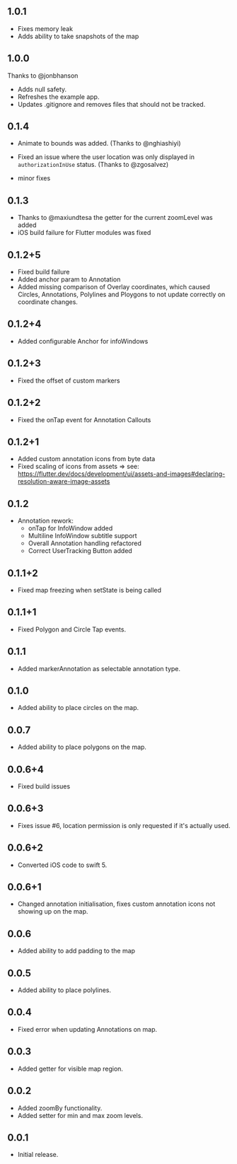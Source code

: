 ## 1.0.1

* Fixes memory leak
* Adds ability to take snapshots of the map
## 1.0.0

Thanks to @jonbhanson
* Adds null safety.
* Refreshes the example app.
* Updates .gitignore and removes files that should not be tracked.

## 0.1.4

* Animate to bounds was added. (Thanks to @nghiashiyi)
* Fixed an issue where the user location was only displayed in `authorizationInUse` status. (Thanks to @zgosalvez)

* minor fixes

## 0.1.3

* Thanks to @maxiundtesa the getter for the current zoomLevel was added
* iOS build failure for Flutter modules was fixed

## 0.1.2+5

* Fixed build failure
* Added anchor param to Annotation
* Added missing comparison of Overlay coordinates, which caused
  Circles, Annotations, Polylines and Ploygons to not update correctly
  on coordinate changes.

## 0.1.2+4

* Added configurable Anchor for infoWindows

## 0.1.2+3

* Fixed the offset of custom markers

## 0.1.2+2

* Fixed the onTap event for Annotation Callouts

## 0.1.2+1

* Added custom annotation icons from byte data
* Fixed scaling of icons from assets => see: https://flutter.dev/docs/development/ui/assets-and-images#declaring-resolution-aware-image-assets

## 0.1.2

* Annotation rework:
   * onTap for InfoWindow added
   * Multiline InfoWindow subtitle support
   * Overall Annotation handling refactored
   * Correct UserTracking Button added

## 0.1.1+2

* Fixed map freezing when setState is being called

## 0.1.1+1

* Fixed Polygon and Circle Tap events.

## 0.1.1

* Added markerAnnotation as selectable annotation type.

## 0.1.0

* Added ability to place circles on the map.

## 0.0.7

* Added ability to place polygons on the map.

## 0.0.6+4

* Fixed build issues

## 0.0.6+3

* Fixes issue #6, location permission is only requested if it's actually used.

## 0.0.6+2

* Converted iOS code to swift 5.

## 0.0.6+1

* Changed annotation initialisation, fixes custom annotation icons not showing up on the map.

## 0.0.6

* Added ability to add padding to the map

## 0.0.5

* Added ability to place polylines.

## 0.0.4

* Fixed error when updating Annotations on map.

## 0.0.3

* Added getter for visible map region.

## 0.0.2

* Added zoomBy functionality.
* Added setter for min and max zoom levels.

## 0.0.1

* Initial release.
